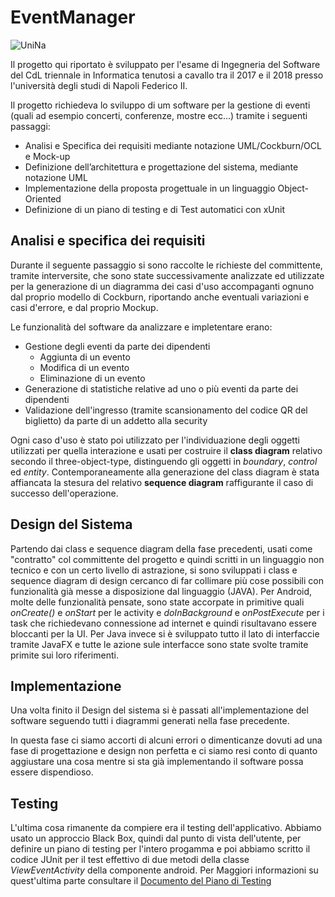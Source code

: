  # EventManager

![UniNa](http://www.organizzazione.unina.it/immagini/logo-Federico-II.jpg)

Il progetto qui riportato è sviluppato per l'esame di Ingegneria del Software del CdL triennale in Informatica tenutosi a cavallo tra il 2017 e il 2018 presso l'università degli studi di Napoli Federico II.

Il progetto richiedeva lo sviluppo di um software per la gestione di eventi (quali ad esempio concerti, conferenze, mostre ecc...) tramite i seguenti passaggi:

- Analisi e Specifica dei requisiti mediante notazione UML/Cockburn/OCL e Mock-up 
- Definizione dell’architettura e progettazione del sistema, mediante notazione UML 
- Implementazione della proposta progettuale in un linguaggio Object-Oriented 
- Definizione di un piano di testing e di Test automatici con xUnit

## Analisi e specifica dei requisiti

Durante il seguente passaggio si sono raccolte le richieste del committente, tramite interversite, che sono state successivamente analizzate ed utilizzate per la generazione di un diagramma dei casi d'uso accompaganti ognuno dal proprio modello di Cockburn, riportando anche eventuali variazioni e casi d'errore, e dal proprio Mockup.

Le funzionalità del software da analizzare e impletentare erano:

- Gestione degli eventi da parte dei dipendenti
  - Aggiunta di un evento
  - Modifica di un evento
  - Eliminazione di un evento
- Generazione di statistiche relative ad uno o più eventi da parte dei dipendenti
- Validazione dell'ingresso (tramite scansionamento del codice QR del biglietto) da parte di un addetto alla security

Ogni caso d'uso è stato poi utilizzato per l'individuazione degli oggetti utilizzati per quella interazione e usati per costruire il **class diagram** relativo secondo il three-object-type, distinguendo gli oggetti in *boundary*, *control* ed *entity*. Contemporaneamente alla generazione del class diagram è stata affiancata la stesura del relativo **sequence diagram** raffigurante il caso di successo dell'operazione.

## Design del Sistema

Partendo dai class e sequence diagram della fase precedenti, usati come "contratto" col committente del progetto e quindi scritti in un linguaggio non tecnico e con un certo livello di astrazione, si sono sviluppati i class e sequence diagram di design cercanco di far collimare più cose possibili con funzionalità già messe a disposizione dal linguaggio (JAVA).
Per Android, molte delle funzionalità pensate, sono state accorpate in primitive quali *onCreate()* e *onStart* per le activity e *doInBackground* e *onPostExecute* per i task che richiedevano connessione ad internet e quindi risultavano essere bloccanti per la UI.
Per Java invece si è sviluppato tutto il lato di interfaccie tramite JavaFX e tutte le azione sule interfacce sono state svolte tramite primite sui loro riferimenti.


## Implementazione

Una volta finito il Design del sistema si è passati all'implementazione del software seguendo tutti i diagrammi generati nella fase precedente.

In questa fase ci siamo accorti di alcuni errori o dimenticanze dovuti ad una fase di progettazione e design non perfetta e ci siamo resi conto di quanto aggiustare una cosa mentre si sta già implementando il software possa essere dispendioso.

## Testing

L'ultima cosa rimanente da compiere era il testing dell'applicativo. Abbiamo usato un approccio Black Box, quindi dal punto di vista dell'utente, per definire un piano di testing per l'intero progamma e poi abbiamo scritto il codice JUnit per il test effettivo di due metodi della classe *ViewEventActivity* della componente android.
Per Maggiori informazioni su quest'ultima parte consultare il [Documento del Piano di Testing](https://github.com/Wertiz/EventManager/blob/master/Piano%20di%20Testing.docx)
